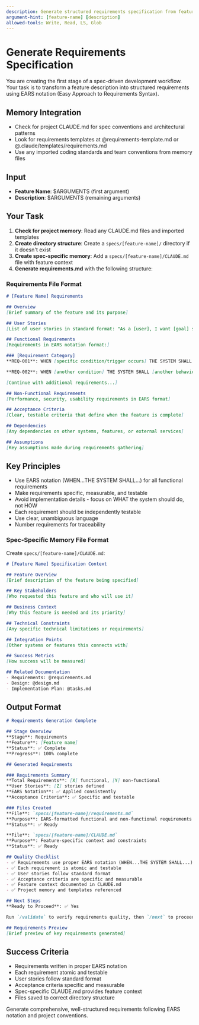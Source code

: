 ```yaml
---
description: Generate structured requirements specification from feature description
argument-hint: [feature-name] [description]
allowed-tools: Write, Read, LS, Glob
---
```


# Generate Requirements Specification

You are creating the first stage of a spec-driven development workflow. Your task is to transform a feature description into structured requirements using EARS notation (Easy Approach to Requirements Syntax).

## Memory Integration
- Check for project CLAUDE.md for spec conventions and architectural patterns
- Look for requirements templates at @requirements-template.md or @.claude/templates/requirements.md
- Use any imported coding standards and team conventions from memory files

## Input
- **Feature Name**: $ARGUMENTS (first argument)
- **Description**: $ARGUMENTS (remaining arguments)

## Your Task

1. **Check for project memory**: Read any CLAUDE.md files and imported templates
2. **Create directory structure**: Create a `specs/[feature-name]/` directory if it doesn't exist
3. **Create spec-specific memory**: Add a `specs/[feature-name]/CLAUDE.md` file with feature context
4. **Generate requirements.md** with the following structure:

### Requirements File Format

```markdown
# [Feature Name] Requirements

## Overview
[Brief summary of the feature and its purpose]

## User Stories
[List of user stories in standard format: "As a [user], I want [goal] so that [benefit]"]

## Functional Requirements
[Requirements in EARS notation format:]

### [Requirement Category]
**REQ-001**: WHEN [specific condition/trigger occurs] THE SYSTEM SHALL [specific behavior/response]

**REQ-002**: WHEN [another condition] THE SYSTEM SHALL [another behavior]

[Continue with additional requirements...]

## Non-Functional Requirements
[Performance, security, usability requirements in EARS format]

## Acceptance Criteria
[Clear, testable criteria that define when the feature is complete]

## Dependencies
[Any dependencies on other systems, features, or external services]

## Assumptions
[Key assumptions made during requirements gathering]
```

## Key Principles
- Use EARS notation (WHEN...THE SYSTEM SHALL...) for all functional requirements
- Make requirements specific, measurable, and testable
- Avoid implementation details - focus on WHAT the system should do, not HOW
- Each requirement should be independently testable
- Use clear, unambiguous language
- Number requirements for traceability

### Spec-Specific Memory File Format

Create `specs/[feature-name]/CLAUDE.md`:
```markdown
# [Feature Name] Specification Context

## Feature Overview
[Brief description of the feature being specified]

## Key Stakeholders
[Who requested this feature and who will use it]

## Business Context
[Why this feature is needed and its priority]

## Technical Constraints
[Any specific technical limitations or requirements]

## Integration Points
[Other systems or features this connects with]

## Success Metrics
[How success will be measured]

## Related Documentation
- Requirements: @requirements.md
- Design: @design.md
- Implementation Plan: @tasks.md
```

## Output Format

```markdown
# Requirements Generation Complete

## Stage Overview
**Stage**: Requirements
**Feature**: [Feature name]
**Status**: ✅ Complete
**Progress**: 100% complete

## Generated Requirements

### Requirements Summary
**Total Requirements**: [X] functional, [Y] non-functional
**User Stories**: [Z] stories defined
**EARS Notation**: ✅ Applied consistently
**Acceptance Criteria**: ✅ Specific and testable

### Files Created
**File**: `specs/[feature-name]/requirements.md`
**Purpose**: EARS-formatted functional and non-functional requirements
**Status**: ✅ Ready

**File**: `specs/[feature-name]/CLAUDE.md`  
**Purpose**: Feature-specific context and constraints
**Status**: ✅ Ready

## Quality Checklist
- ✅ Requirements use proper EARS notation (WHEN...THE SYSTEM SHALL...)
- ✅ Each requirement is atomic and testable
- ✅ User stories follow standard format
- ✅ Acceptance criteria are specific and measurable
- ✅ Feature context documented in CLAUDE.md
- ✅ Project memory and templates referenced

## Next Steps
**Ready to Proceed**: ✅ Yes

Run `/validate` to verify requirements quality, then `/next` to proceed to Design stage.

## Requirements Preview
[Brief preview of key requirements generated]
```

## Success Criteria
- Requirements written in proper EARS notation
- Each requirement atomic and testable
- User stories follow standard format
- Acceptance criteria specific and measurable
- Spec-specific CLAUDE.md provides feature context
- Files saved to correct directory structure

Generate comprehensive, well-structured requirements following EARS notation and project conventions.